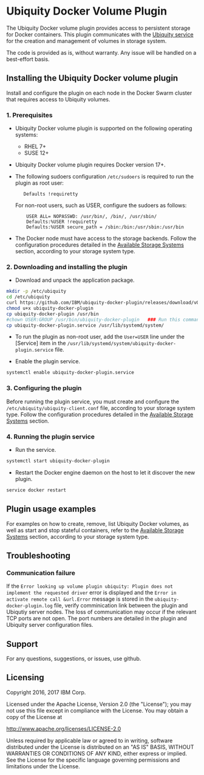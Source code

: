 # Ubiquity Docker Volume Plugin
The Ubiquity Docker volume plugin provides access to persistent storage for Docker containers.  This plugin communicates with the [Ubiquity service](https://github.com/IBM/ubiquity) for the creation and management of volumes in storage system.

The code is provided as is, without warranty. Any issue will be handled on a best-effort basis.


## Installing the Ubiquity Docker volume plugin
Install and configure the plugin on each node in the Docker Swarm cluster that requires access to Ubiquity volumes.

### 1. Prerequisites
  * Ubiquity Docker volume plugin is supported on the following operating systems:
    - RHEL 7+
    - SUSE 12+

  * Ubiquity Docker volume plugin requires Docker version 17+.

  * The following sudoers configuration `/etc/sudoers` is required to run the plugin as root user: 
  
     ```
        Defaults !requiretty
     ```
     For non-root users, such as USER, configure the sudoers as follows: 

     ```
         USER ALL= NOPASSWD: /usr/bin/, /bin/, /usr/sbin/ 
         Defaults:%USER !requiretty
         Defaults:%USER secure_path = /sbin:/bin:/usr/sbin:/usr/bin
     ```

  * The Docker node must have access to the storage backends. Follow the configuration procedures detailed in the [Available Storage Systems](supportedStorage.md) section, according to your storage system type.
   

### 2. Downloading and installing the plugin

* Download and unpack the application package.
```bash
mkdir -p /etc/ubiquity
cd /etc/ubiquity
curl https://github.com/IBM/ubiquity-docker-plugin/releases/download/v0.3.0/ubiquity-docker-plugin-0.3.0.tar.gz | tar xf -
chmod u+x ubiquity-docker-plugin
cp ubiquity-docker-plugin /usr/bin 
#chown USER:GROUP /usr/bin/ubiquity-docker-plugin   ### Run this command only a non-root user.
cp ubiquity-docker-plugin.service /usr/lib/systemd/system/ 
```
   * To run the plugin as non-root user, add the `User=USER` line under the [Service] item in the  `/usr/lib/systemd/system/ubiquity-docker-plugin.service` file.
   
   * Enable the plugin service.
   
```bash 
systemctl enable ubiquity-docker-plugin.service      
```

### 3. Configuring the plugin
Before running the plugin service, you must create and configure the `/etc/ubiquity/ubiquity-client.conf` file, according to your storage system type.
Follow the configuration procedures detailed in the [Available Storage Systems](supportedStorage.md) section.


### 4. Running the plugin service
  * Run the service.
```bash
systemctl start ubiquity-docker-plugin    
```
  * Restart the Docker engine daemon on the host to let it discover the new plugin. 
```bash
service docker restart
```

## Plugin usage examples
For examples on how to create, remove, list Ubiquity Docker volumes, as well as start and stop stateful containers, refer to the [Available Storage Systems](supportedStorage.md) section, according to your storage system type.

## Troubleshooting
### Communication failure
If the  `Error looking up volume plugin ubiquity: Plugin does not implement the requested driver` error is displayed and the `Error in activate remote call &url.Error` message is stored in the `ubiquity-docker-plugin.log` file, verify comminication link between the plugin and Ubiqutiy server nodes. The loss of communication may occur if the relevant TCP  ports are not open. The port numbers are detailed in the plugin and Ubiquity server configuration files.

## Support
For any questions, suggestions, or issues, use github.

## Licensing

Copyright 2016, 2017 IBM Corp.

Licensed under the Apache License, Version 2.0 (the "License");
you may not use this file except in compliance with the License.
You may obtain a copy of the License at

http://www.apache.org/licenses/LICENSE-2.0

Unless required by applicable law or agreed to in writing, software
distributed under the License is distributed on an "AS IS" BASIS,
WITHOUT WARRANTIES OR CONDITIONS OF ANY KIND, either express or implied.
See the License for the specific language governing permissions and
limitations under the License.
